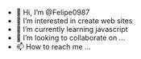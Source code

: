 - 👋 Hi, I’m @Felipe0987
- 👀 I’m interested in create web sites
- 🌱 I’m currently learning javascript 
- 💞️ I’m looking to collaborate on ...
- 📫 How to reach me ...

<!---
Felipe0987/Felipe0987 is a ✨ special ✨ repository because its `README.md` (this file) appears on your GitHub profile.
You can click the Preview link to take a look at your changes.
--->
